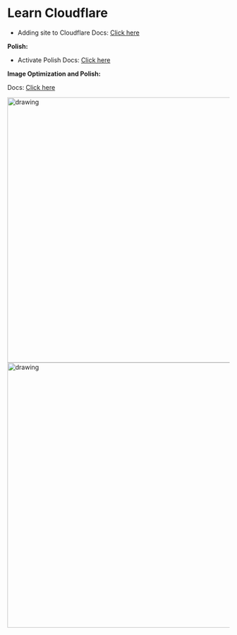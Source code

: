 # Learn Cloudflare

- Adding site to Cloudflare Docs: [Click here](https://developers.cloudflare.com/fundamentals/get-started/setup/add-site/)

**Polish:**
  - Activate Polish Docs: [Click here](https://developers.cloudflare.com/images/polish/activate-polish/)

**Image Optimization and Polish:**

Docs: [Click here](https://developers.cloudflare.com/images/)

<img src="https://github.com/sahilrajput03/sahilrajput03/assets/31458531/d03dc6b9-f742-47c8-a821-57011d460e2c" alt="drawing" width="600"/>

<img src="https://github.com/sahilrajput03/sahilrajput03/assets/31458531/c9b1b6a7-adcc-4e72-ad9c-54e72b0f2be4" alt="drawing" width="600"/>

